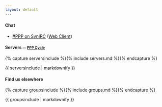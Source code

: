 ```yaml
---
layout: default
---
```


#### Chat
* [#PPP on SynIRC](irc://irc.synirc.net/ppp) ([Web Client](/irc/))

#### Servers <small>&mdash; [PPP Cycle](/assets/images/pppcycle.jpg)</small>
{% capture serversinclude %}{% include servers.md %}{% endcapture %}
<div class="servers">
{{ serversinclude | markdownify }}
</div>

#### Find us elsewhere
{% capture groupsinclude %}{% include groups.md %}{% endcapture %}
<div class="groups">
{{ groupsinclude | markdownify }}
</div>

<audio autoplay id="audio-intro">
	<source src="/assets/media/teamPegglePresents.mp3" type="audio/mpeg">
	Your browser does not support this audio format.
</audio>
